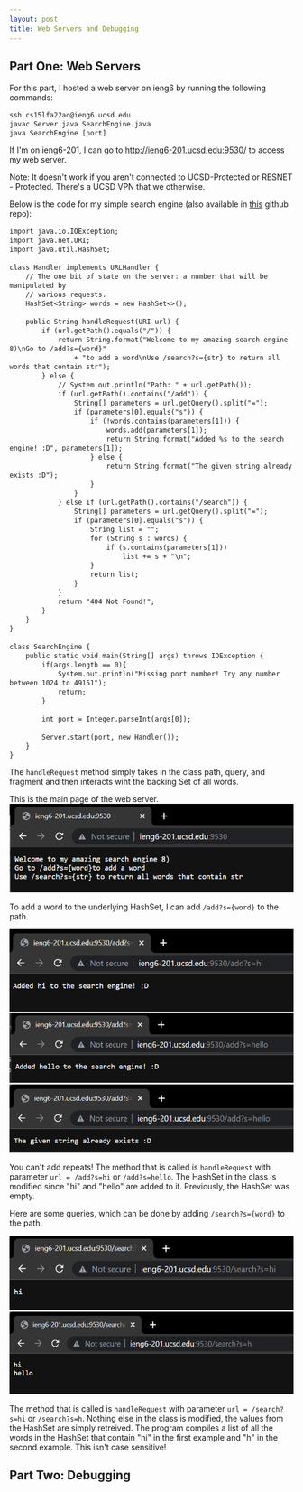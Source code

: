 ```yaml
---
layout: post
title: Web Servers and Debugging
---
```


## Part One: Web Servers
For this part, I hosted a web server on ieng6 by running the following commands:
```
ssh cs15lfa22aq@ieng6.ucsd.edu
javac Server.java SearchEngine.java
java SearchEngine [port]
```
If I'm on ieng6-201, I can go to http://ieng6-201.ucsd.edu:9530/ to access my web server.

Note: It doesn't work if you aren't connected to UCSD-Protected or RESNET - Protected. There's a UCSD VPN that we otherwise.

 Below is the code for my simple search engine (also available in [this](https://github.com/kalkulator413/wavelet) github repo):
```
import java.io.IOException;
import java.net.URI;
import java.util.HashSet;

class Handler implements URLHandler {
    // The one bit of state on the server: a number that will be manipulated by
    // various requests.
    HashSet<String> words = new HashSet<>();

    public String handleRequest(URI url) {
        if (url.getPath().equals("/")) {
            return String.format("Welcome to my amazing search engine 8)\nGo to /add?s={word}" 
                + "to add a word\nUse /search?s={str} to return all words that contain str");
        } else {
            // System.out.println("Path: " + url.getPath());
            if (url.getPath().contains("/add")) {
                String[] parameters = url.getQuery().split("=");
                if (parameters[0].equals("s")) {
                    if (!words.contains(parameters[1])) {
                        words.add(parameters[1]);
                        return String.format("Added %s to the search engine! :D", parameters[1]);
                    } else {
                        return String.format("The given string already exists :D");
                    }
                }
            } else if (url.getPath().contains("/search")) {
                String[] parameters = url.getQuery().split("=");
                if (parameters[0].equals("s")) {
                    String list = "";
                    for (String s : words) {
                        if (s.contains(parameters[1]))
                            list += s + "\n";
                    }
                    return list;
                }
            }
            return "404 Not Found!";
        }
    }
}

class SearchEngine {
    public static void main(String[] args) throws IOException {
        if(args.length == 0){
            System.out.println("Missing port number! Try any number between 1024 to 49151");
            return;
        }

        int port = Integer.parseInt(args[0]);

        Server.start(port, new Handler());
    }
}
```
The `handleRequest` method simply takes in the class path, query, and fragment and then interacts wiht the backing Set of all words.

This is the main page of the web server.
![](images/lab-report-2/home.png)

To add a word to the underlying HashSet, I can add `/add?s={word}` to the path.

![](images/lab-report-2/hi.png)
![](images/lab-report-2/hello.png)
![](images/lab-report-2/twice.png)

You can't add repeats! The method that is called is `handleRequest` with parameter `url = /add?s=hi` or `/add?s=hello`. The HashSet in the class is modified since "hi" and "hello" are added to it. Previously, the HashSet was empty.

Here are some queries, which can be done by adding `/search?s={word}` to the path.

![](images/lab-report-2/search_hi.png)
![](images/lab-report-2/h.png)

The method that is called is `handleRequest` with parameter `url = /search?s=hi` or `/search?s=h`. Nothing else in the class is modified, the values from the HashSet are simply retreived. The program compiles a list of all the words in the HashSet that contain "hi" in the first example and "h" in the second example. This isn't case sensitive!

## Part Two: Debugging